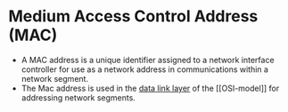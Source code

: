 # Medium Access Control Address (MAC)
- A MAC address is a unique identifier assigned to a network interface controller for use as a network address in communications within a network segment.
- The Mac address is used in the [data link layer]( ((645bb078-6af4-4bd5-9afa-99f9ba197b07)) ) of the [[OSI-model]] for addressing network segments.